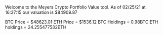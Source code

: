 Welcome to the Meyers Crypto Portfolio Value tool. 
As of 02/25/21 at 16:27:15 our valuation is $84909.87 

BTC Price = $48623.01
 ETH Price = $1536.12
BTC Holdings = 0.98BTC
 ETH holdings = 24.255477532ETH 
